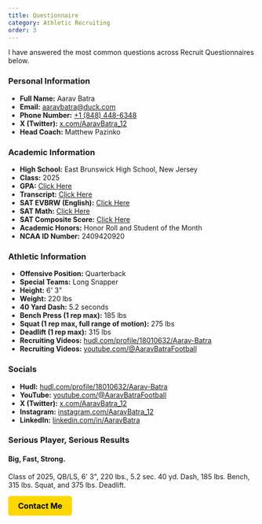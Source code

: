 ```yaml
---
title: Questionnaire
category: Athletic Recruiting
order: 3
---
```


I have answered the most common questions across Recruit Questionnaires below.

### Personal Information

- **Full Name:** Aarav Batra
- **Email:** [aaravbatra@duck.com](mailto:aaravbatra@duck.com)
- **Phone Number:** [+1 (848) 448-6348](tel:+18484486348)
- **X (Twitter):** [x.com/AaravBatra_12](https://x.aaravbatra.me)
- **Head Coach:** Matthew Pazinko

### Academic Information

- **High School:** East Brunswick High School, New Jersey
- **Class:** 2025
- **GPA:** [Click Here](mailto:aaravbatra@duck.com?subject=Request%20for%20Transcript)
- **Transcript:** [Click Here](mailto:aaravbatra@duck.com?subject=Request%20for%20Transcript)
- **SAT EVBRW (English):** [Click Here](mailto:aaravbatra@duck.com?subject=Request%20for%20SAT%20Score)
- **SAT Math:** [Click Here](mailto:aaravbatra@duck.com?subject=Request%20for%20SAT%20Score)
- **SAT Composite Score:** [Click Here](mailto:aaravbatra@duck.com?subject=Request%20for%20SAT%20Score)
- **Academic Honors:** Honor Roll and Student of the Month
- **NCAA ID Number:** 2409420920

### Athletic Information

- **Offensive Position:** Quarterback
- **Special Teams:** Long Snapper
- **Height:** 6' 3"
- **Weight:** 220 lbs
- **40 Yard Dash:** 5.2 seconds
- **Bench Press (1 rep max):** 185 lbs
- **Squat (1 rep max, full range of motion):** 275 lbs
- **Deadlift (1 rep max):** 315 lbs
- **Recruiting Videos:** [hudl.com/profile/18010632/Aarav-Batra](https://hudl.aaravbatra.me)
- **Recruiting Videos:** [youtube.com/@AaravBatraFootball](https://youtube.aaravbatra.me)

### Socials

- **Hudl:** [hudl.com/profile/18010632/Aarav-Batra](https://hudl.aaravbatra.me)
- **YouTube:** [youtube.com/@AaravBatraFootball](https://youtube.aaravbatra.me)
- **X (Twitter):** [x.com/AaravBatra_12](https://x.aaravbatra.me)
- **Instagram:** [instagram.com/AaravBatra_12](https://instagram.aaravbatra.me)
- **LinkedIn:** [linkedin.com/in/AaravBatra](https://linkedin.aaravbatra.me)

### Serious Player, Serious Results
#### Big, Fast, Strong.
Class of 2025, QB/LS, 6' 3", 220 lbs., 5.2 sec. 40 yd. Dash, 185 lbs. Bench, 315 lbs. Squat, and 375 lbs. Deadlift.

<a href="/about/contact-me/" style="display:inline-block; padding:10px 20px; background-color:#FDD700; color:black; text-align:center; border-radius:5px; text-decoration:none; font-size:16px; font-weight:bold;">Contact Me</a>
<br>
